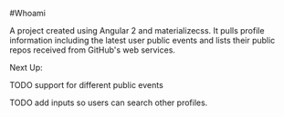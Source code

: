 #Whoami

A project created using Angular 2 and materializecss.
It pulls profile information including the latest user public events and lists their public repos received from GitHub's web services.

Next Up:

TODO support for different public events

TODO add inputs so users can search other profiles.

